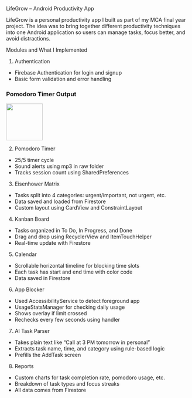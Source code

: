 LifeGrow – Android Productivity App

LifeGrow is a personal productivity app I built as part of my MCA final year project. The idea was to bring together different productivity techniques into one Android application so users can manage tasks, focus better, and avoid distractions.

Modules and What I Implemented
 

1. Authentication
- Firebase Authentication for login and signup
- Basic form validation and error handling
 <h3>Pomodoro Timer Output</h3>
<img src="https://github.com/user-attachments/assets/72d87743-e716-46cd-af49-55a3a7b68e19" width="100"/>


2. Pomodoro Timer
- 25/5 timer cycle
- Sound alerts using mp3 in raw folder
- Tracks session count using SharedPreferences

3. Eisenhower Matrix
- Tasks split into 4 categories: urgent/important, not urgent, etc.
- Data saved and loaded from Firestore
- Custom layout using CardView and ConstraintLayout

4. Kanban Board
- Tasks organized in To Do, In Progress, and Done
- Drag and drop using RecyclerView and ItemTouchHelper
- Real-time update with Firestore

5. Calendar
- Scrollable horizontal timeline for blocking time slots
- Each task has start and end time with color code
- Data saved in Firestore

6. App Blocker
- Used AccessibilityService to detect foreground app
- UsageStatsManager for checking daily usage
- Shows overlay if limit crossed
- Rechecks every few seconds using handler

7. AI Task Parser
- Takes plain text like “Call at 3 PM tomorrow in personal”
- Extracts task name, time, and category using rule-based logic
- Prefills the AddTask screen

8. Reports
- Custom charts for task completion rate, pomodoro usage, etc.
- Breakdown of task types and focus streaks
- All data comes from Firestore


